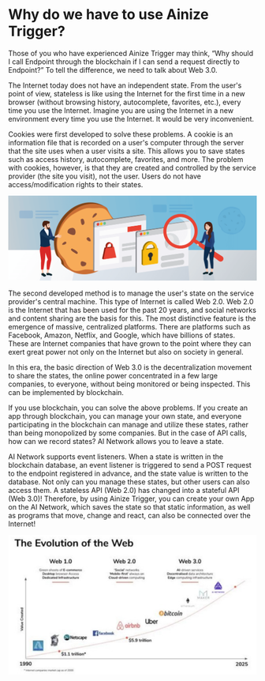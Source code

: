 # Why do we have to use Ainize Trigger?

Those of you who have experienced Ainize Trigger may think, “Why should I call Endpoint through the blockchain if I can send a request directly to Endpoint?” To tell the difference, we need to talk about Web 3.0.

The Internet today does not have an independent state. From the user's point of view, stateless is like using the Internet for the first time in a new browser (without browsing history, autocomplete, favorites, etc.), every time you use the Internet. Imagine you are using the Internet in a new environment every time you use the Internet. It would be very inconvenient.

Cookies were first developed to solve these problems. A cookie is an information file that is recorded on a user's computer through the server that the site uses when a user visits a site. This allows you to save states such as access history, autocomplete, favorites, and more. The problem with cookies, however, is that they are created and controlled by the service provider (the site you visit), not the user. Users do not have access/modification rights to their states.

![7 Types of Internet Cookies | Everything You Should Know](<../../../../.gitbook/assets/image (23).png>)

The second developed method is to manage the user's state on the service provider's central machine. This type of Internet is called Web 2.0. Web 2.0 is the Internet that has been used for the past 20 years, and social networks and content sharing are the basis for this. The most distinctive feature is the emergence of massive, centralized platforms. There are platforms such as Facebook, Amazon, Netflix, and Google, which have billions of states. These are Internet companies that have grown to the point where they can exert great power not only on the Internet but also on society in general.

In this era, the basic direction of Web 3.0 is the decentralization movement to share the states, the online power concentrated in a few large companies, to everyone, without being monitored or being inspected. This can be implemented by blockchain.

If you use blockchain, you can solve the above problems. If you create an app through blockchain, you can manage your own state, and everyone participating in the blockchain can manage and utilize these states, rather than being monopolized by some companies. But in the case of API calls, how can we record states? AI Network allows you to leave a state.

AI Network supports event listeners. When a state is written in the blockchain database, an event listener is triggered to send a POST request to the endpoint registered in advance, and the state value is written to the database. Not only can you manage these states, but other users can also access them. A stateless API (Web 2.0) has changed into a stateful API (Web 3.0)! Therefore, by using Ainize Trigger, you can create your own App on the AI Network, which saves the state so that static information, as well as programs that move, change and react, can also be connected over the Internet!

![](<../../../../.gitbook/assets/image (15).png>)
